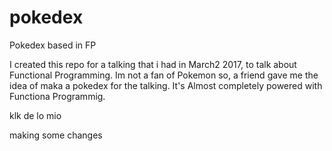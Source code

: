 # pokedex
Pokedex based in FP

I created this repo for a talking that i had in March2 2017, to talk about Functional Programming.
Im not a fan of Pokemon so, a friend gave me the idea of maka a pokedex for the talking. It's Almost 
completely powered with Functiona Programmig.



klk de lo mio

making some changes



